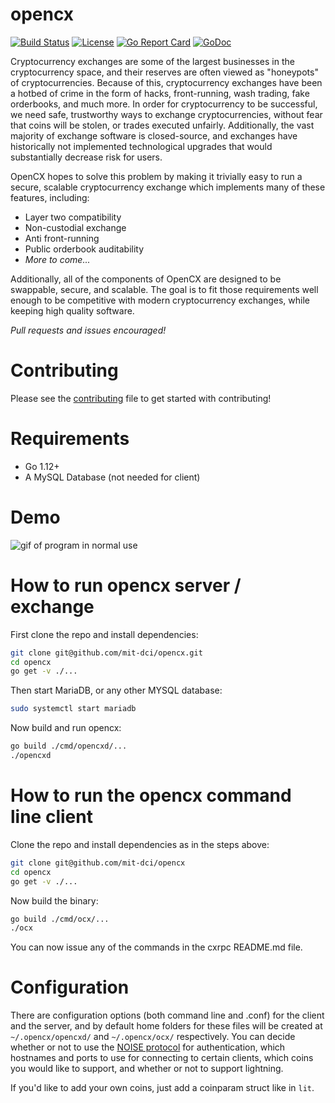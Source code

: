 # opencx
[![Build Status](https://travis-ci.org/mit-dci/opencx.svg?branch=master)](https://travis-ci.org/mit-dci/opencx)
[![License](http://img.shields.io/badge/License-MIT-brightgreen.svg)](./LICENSE)
[![Go Report Card](https://goreportcard.com/badge/github.com/mit-dci/opencx)](https://goreportcard.com/report/github.com/mit-dci/opencx)
[![GoDoc](https://godoc.org/github.com/mit-dci/opencx?status.svg)](https://godoc.org/github.com/mit-dci/opencx)

Cryptocurrency exchanges are some of the largest businesses in the cryptocurrency space, and their reserves are often viewed as "honeypots" of cryptocurrencies.
Because of this, cryptocurrency exchanges have been a hotbed of crime in the form of hacks, front-running, wash trading, fake orderbooks, and much more.
In order for cryptocurrency to be successful, we need safe, trustworthy ways to exchange cryptocurrencies, without fear that coins will be stolen, or trades executed unfairly.
Additionally, the vast majority of exchange software is closed-source, and exchanges have historically not implemented technological upgrades that would substantially decrease risk for users.

OpenCX hopes to solve this problem by making it trivially easy to run a secure, scalable cryptocurrency exchange which implements many of these features, including:

  - Layer two compatibility
  - Non-custodial exchange
  - Anti front-running
  - Public orderbook auditability
  - *More to come...*

Additionally, all of the components of OpenCX are designed to be swappable, secure, and scalable.
The goal is to fit those requirements well enough to be competitive with modern cryptocurrency exchanges, while keeping high quality software.

*Pull requests and issues encouraged!*

# Contributing

Please see the 
[contributing](./CONTRIBUTING.md) 
file to get started with contributing!

# Requirements
 - Go 1.12+
 - A MySQL Database (not needed for client)

# Demo

![gif of program in normal use](../assets/opencxdemo.gif?raw=true)

# How to run opencx server / exchange
First clone the repo and install dependencies:
```sh
git clone git@github.com/mit-dci/opencx.git
cd opencx
go get -v ./...
```

Then start MariaDB, or any other MYSQL database:
```sh
sudo systemctl start mariadb
```

Now build and run opencx:
```sh
go build ./cmd/opencxd/...
./opencxd
```

# How to run the opencx command line client
Clone the repo and install dependencies as in the steps above:
```sh
git clone git@github.com/mit-dci/opencx
cd opencx
go get -v ./...
```

Now build the binary:
```sh
go build ./cmd/ocx/...
./ocx
```

You can now issue any of the commands in the cxrpc README.md file.

# Configuration
There are configuration options (both command line and .conf) for the client and the server, and by default home folders for these files will be created at `~/.opencx/opencxd/` and `~/.opencx/ocx/` respectively. You can decide whether or not to use the 
[NOISE protocol](http://www.noiseprotocol.org/)
for authentication, which hostnames and ports to use for connecting to certain clients, which coins you would like to support, and whether or not to support lightning.

If you'd like to add your own coins, just add a coinparam struct like in `lit`.
